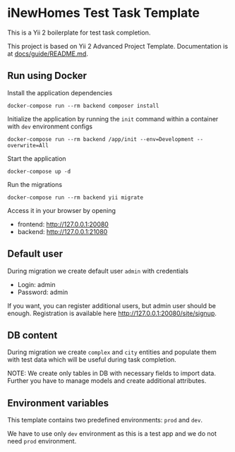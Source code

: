 # iNewHomes Test Task Template

This is a Yii 2 boilerplate for test task completion.

This project is based on Yii 2 Advanced Project Template.
Documentation is at [docs/guide/README.md](docs/guide/README.md).

## Run using Docker

Install the application dependencies

    docker-compose run --rm backend composer install

Initialize the application by running the `init` command within a container with `dev` environment configs

    docker-compose run --rm backend /app/init --env=Development --overwrite=All
           
Start the application

    docker-compose up -d

Run the migrations

    docker-compose run --rm backend yii migrate
    
Access it in your browser by opening

- frontend: http://127.0.0.1:20080
- backend: http://127.0.0.1:21080

## Default user

During migration we create default user `admin` with credentials
- Login: admin
- Password: admin

If you want, you can register additional users, but admin user should be enough.
Registration is available here http://127.0.0.1:20080/site/signup.

## DB content

During migration we create `complex` and `city` entities and populate them with test data which will be useful during task completion.

NOTE: We create only tables in DB with necessary fields to import data. Further you have to manage models and create additional attributes.

## Environment variables

This template contains two predefined environments: `prod` and `dev`.

We have to use only `dev` environment as this is a test app and we do not need `prod` environment.
